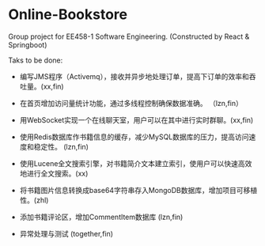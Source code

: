 # Online-Bookstore
Group project for EE458-1 Software Engineering. (Constructed by React & Springboot)

Taks to be done:

- 编写JMS程序（Activemq），接收并异步地处理订单，提高下订单的效率和吞吐量。(xx,fin)
- 在首页增加访问量统计功能，通过多线程控制确保数据准确。 （lzn,fin）
- 用WebSocket实现一个在线聊天室，用户可以在其中进行实时群聊。(xx,fin)
- 使用Redis数据库作书籍信息的缓存，减少MySQL数据库的压力，提高访问速度和稳定性。 (lzn,fin)
- 使用Lucene全文搜索引擎，对书籍简介文本建立索引，使用户可以快速高效地进行全文搜索。(xx)
- 将书籍图片信息转换成base64字符串存入MongoDB数据库，增加项目可移植性。(zhl)
- 添加书籍评论区，增加CommentItem数据库 (lzn,fin)

- 异常处理与测试 (together,fin)
